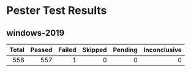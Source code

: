 # Pester Test Results

## windows-2019

| Total | Passed | Failed | Skipped | Pending | Inconclusive |
| --: | --: | --: | --: | --: | --: |
| 558 | 557 | 1 | 0 | 0 | 0 |

